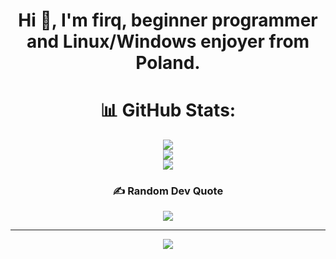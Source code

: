 <div align="center">

# Hi 👋, I'm firq, beginner programmer and Linux/Windows enjoyer from Poland.

# 📊 GitHub Stats:
![](https://github-readme-stats.vercel.app/api?username=0firq&theme=dark&hide_border=true&include_all_commits=false&count_private=false)<br/>
![](https://github-readme-streak-stats.herokuapp.com/?user=0firq&theme=dark&hide_border=true)<br/>
![](https://github-readme-stats.vercel.app/api/top-langs/?username=0firq&theme=dark&hide_border=true&include_all_commits=false&count_private=false&layout=compact)

### ✍️ Random Dev Quote
![](https://quotes-github-readme.vercel.app/api?type=horizontal&theme=dark)

---
[![](https://visitcount.itsvg.in/api?id=0firq&icon=0&color=0)](https://visitcount.itsvg.in)
